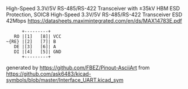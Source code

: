 High-Speed 3.3V/5V RS-485/RS-422 Transceiver with ±35kV HBM ESD Protection, SOIC8
High-Speed 3.3V/5V RS-485/RS-422 Transceiver ESD 42Mbps
https://datasheets.maximintegrated.com/en/ds/MAX14783E.pdf


	      +---------+
	   RO |[1]   [8]| VCC
	~{RE} |[2]   [7]| B
	   DE |[3]   [6]| A
	   DI |[4]   [5]| GND
	      +---------+


generated by https://github.com/FBEZ/Pinout-AsciiArt from https://github.com/ask6483/kicad-symbols/blob/master/Interface_UART.kicad_sym